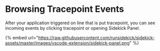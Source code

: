 # Browsing Tracepoint Events

After your application triggered on line that is put tracepoint, you can see incoming events by clicking tracepoint or opening Sidekick Panel.



{% embed url="https://raw.githubusercontent.com/runsidekick/sidekick-assets/master/images/vscode-extension/sidekick-panel.png" %}
